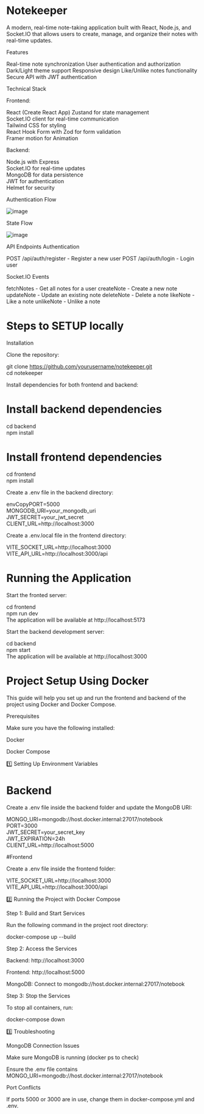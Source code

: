 # Notekeeper

A modern, real-time note-taking application built with React, Node.js, and Socket.IO that allows users to create, manage, and organize their notes with real-time updates.


Features

Real-time note synchronization
User authentication and authorization
Dark/Light theme support
Responsive design
Like/Unlike notes functionality
Secure API with JWT authentication

Technical Stack

Frontend:

React (Create React App)
Zustand for state management <br/>
Socket.IO client for real-time communication <br/>
Tailwind CSS for styling <br/>
React Hook Form with Zod for form validation <br/>
Framer motion for Animation <br/>

Backend:

Node.js with Express <br/>
Socket.IO for real-time updates <br/>
MongoDB for data persistence <br/>
JWT for authentication <br/>
Helmet for security <br/>


Authentication Flow 

![image](https://github.com/user-attachments/assets/503ce735-5a78-4c03-8e89-3ea410f2fbbb)

State Flow

![image](https://github.com/user-attachments/assets/2b72993c-e295-4b10-9fdc-5fb6d92454ac)

API Endpoints
Authentication

POST /api/auth/register - Register a new user
POST /api/auth/login - Login user

Socket.IO Events

fetchNotes - Get all notes for a user
createNote - Create a new note
updateNote - Update an existing note
deleteNote - Delete a note
likeNote - Like a note
unlikeNote - Unlike a note

# Steps to SETUP locally
Installation

Clone the repository:  <br/>

git clone https://github.com/yourusername/notekeeper.git  <br/>
cd notekeeper  <br/>

Install dependencies for both frontend and backend:

# Install backend dependencies
cd backend <br/>
npm install  <br/>

# Install frontend dependencies
cd frontend  <br/>
npm install   <br/>

Create a .env file in the backend directory:

envCopyPORT=5000  <br/>
MONGODB_URI=your_mongodb_uri  <br/>
JWT_SECRET=your_jwt_secret  <br/>
CLIENT_URL=http://localhost:3000  <br/>

Create a .env.local file in the frontend directory:  <br/>


VITE_SOCKET_URL=http://localhost:3000  <br/>
VITE_API_URL=http://localhost:3000/api  <br/>

# Running the Application

Start the fronted server:

cd frontend  <br/>
npm run dev  <br/>
The application will be available at http://localhost:5173  <br/>
 
Start the backend development server:  <br/>

cd backend  <br/>
npm start  <br/>
The application will be available at http://localhost:3000  <br/>


# Project Setup Using Docker

This guide will help you set up and run the frontend and backend of the project using Docker and Docker Compose.

Prerequisites  <br/>

Make sure you have the following installed: <br/>

Docker  <br/>

Docker Compose  <br/>

1️⃣ Setting Up Environment Variables  <br/>

# Backend  <br/>

Create a .env file inside the backend folder and update the MongoDB URI:

MONGO_URI=mongodb://host.docker.internal:27017/notebook  <br/>
PORT=3000  <br/>
JWT_SECRET=your_secret_key  <br/>
JWT_EXPIRATION=24h  <br/>
CLIENT_URL=http://localhost:5000  <br/>

#Frontend

Create a .env file inside the frontend folder:  <br/>
 
VITE_SOCKET_URL=http://localhost:3000  <br/>
VITE_API_URL=http://localhost:3000/api  <br/>

2️⃣ Running the Project with Docker Compose  <br/>

Step 1: Build and Start Services  <br/>

Run the following command in the project root directory:  <br/>

docker-compose up --build  <br/>

Step 2: Access the Services  <br/>

Backend: http://localhost:3000  <br/>

Frontend: http://localhost:5000  <br/>

MongoDB: Connect to mongodb://host.docker.internal:27017/notebook  <br/>

Step 3: Stop the Services  <br/>

To stop all containers, run:  <br/>

docker-compose down  <br/>

3️⃣ Troubleshooting  <br/>

MongoDB Connection Issues <br/>

Make sure MongoDB is running (docker ps to check)  <br/>

Ensure the .env file contains MONGO_URI=mongodb://host.docker.internal:27017/notebook  <br/>

Port Conflicts  <br/>

If ports 5000 or 3000 are in use, change them in docker-compose.yml and .env.  <br/>

